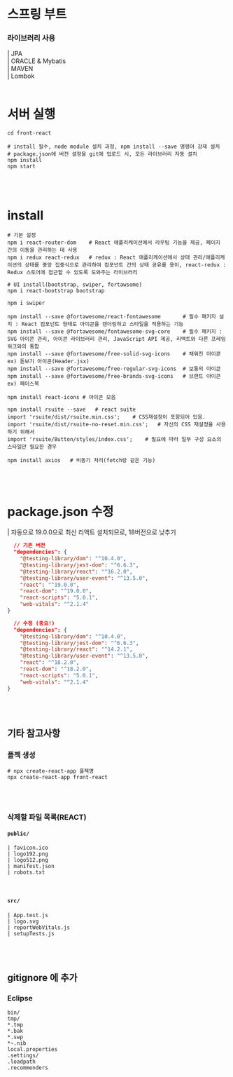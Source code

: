 # 스프링 부트 
### 라이브러리 사용
| JPA <br/>
| ORACLE & Mybatis<br/>
| MAVEN <br/>
| Lombok
<br/>
<br/>


# 서버 실행
```shell
cd front-react

# install 필수, node module 설치 과정, npm install --save 명령어 강제 설치
# package.json에 버전 설정을 git에 업로드 시, 모든 라이브러리 자동 설치
npm install
npm start 
```
<br/>
<br/>

# install
```shell
# 기본 설정
npm i react-router-dom    # React 애플리케이션에서 라우팅 기능을 제공, 페이지 간의 이동을 관리하는 데 사용
npm i redux react-redux   # redux : React 애플리케이션에서 상태 관리/애플리케이션의 상태를 중앙 집중식으로 관리하여 컴포넌트 간의 상태 공유를 용이, react-redux : Redux 스토어에 접근할 수 있도록 도와주는 라이브러리

# UI install(bootstrap, swiper, fortawsome)
npm i react-bootstrap bootstrap  

npm i swiper

npm install --save @fortawesome/react-fontawesome       # 필수 패키지 설치 : React 컴포넌트 형태로 아이콘을 렌더링하고 스타일을 적용하는 기능
npm install --save @fortawesome/fontawesome-svg-core    # 필수 패키지 : SVG 아이콘 관리, 아이콘 라이브러리 관리, JavaScript API 제공, 리액트와 다른 프레임워크와의 통합
npm install --save @fortawesome/free-solid-svg-icons    # 채워진 아이콘 ex) 돋보기 아이콘(Header.jsx)
npm install --save @fortawesome/free-regular-svg-icons  # 보통의 아이콘
npm install --save @fortawesome/free-brands-svg-icons   # 브랜트 아이콘 ex) 페이스북

npm install react-icons # 아이콘 모음

npm install rsuite --save   # react suite
import 'rsuite/dist/rsuite.min.css';    # CSS재설정이 포함되어 있음.
import 'rsuite/dist/rsuite-no-reset.min.css';   # 자신의 CSS 재설정을 사용하기 위해서
import 'rsuite/Button/styles/index.css';    # 필요에 따라 일부 구성 요소의 스타일만 필요한 경우

npm install axios   # 비동기 처리(fetch랑 같은 기능)
```

<br/>
<br/>


# package.json 수정 
| 자동으로 19.0.0으로 최신 리액트 설치되므로, 18버전으로 낮추기
```json
  // 기존 버전 
  "dependencies": {
    "@testing-library/dom": "^10.4.0",
    "@testing-library/jest-dom": "^6.6.3",
    "@testing-library/react": "^16.2.0",
    "@testing-library/user-event": "^13.5.0",
    "react": "^19.0.0",
    "react-dom": "^19.0.0",
    "react-scripts": "5.0.1",
    "web-vitals": "^2.1.4"
}

  // 수정 (중요!)
  "dependencies": {
    "@testing-library/dom": "^10.4.0",
    "@testing-library/jest-dom": "^6.6.3",
    "@testing-library/react": "^14.2.1",
    "@testing-library/user-event": "^13.5.0",
    "react": "^18.2.0",
    "react-dom": "^18.2.0",
    "react-scripts": "5.0.1",
    "web-vitals": "^2.1.4"
}
```

<br/>
<br/>

## 기타 참고사항
###  플젝 생성 
```shell
# npx create-react-app 플젝명
npx create-react-app front-react
```
<br/>
<br/>

### 삭제할 파일 목록(REACT)
#### `public/` 
```
| favicon.ico
| logo192.png
| logo512.png
| manifest.json
| robots.txt
```
<br/>

#### `src/`
```
| App.test.js
| logo.svg
| reportWebVitals.js
| setupTests.js
```
<br/>
<br/>

## gitignore 에 추가
### Eclipse ###
```.metadata
bin/
tmp/
*.tmp
*.bak
*.swp
*~.nib
local.properties
.settings/
.loadpath
.recommenders
```